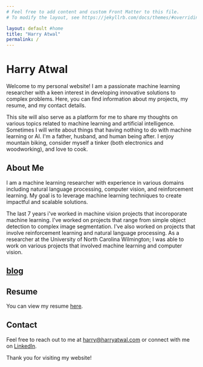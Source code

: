 ```yaml
---
# Feel free to add content and custom Front Matter to this file.
# To modify the layout, see https://jekyllrb.com/docs/themes/#overriding-theme-defaults

layout: default #home 
title: "Harry Atwal"
permalink: /
---
```



# Harry Atwal

Welcome to my personal website! I am a passionate machine learning researcher with a keen interest in developing innovative solutions to complex problems. Here, you can find information about my projects, my resume, and my contact details. 

This site will also serve as a platform for me to share my thoughts on various topics related to machine learning and artificial intelligence. Sometimes I will write about things that having nothing to do with machine learning or AI. I'm a father, husband, and human being after. I enjoy mountain biking, consider myself a tinker (both electronics and woodworking), and love to cook.

## About Me

I am a machine learning researcher with experience in various domains including natural language processing, computer vision, and reinforcement learning. My goal is to leverage machine learning techniques to create impactful and scalable solutions. 

The last 7 years i've worked in machine vision projects that incoroporate machine learning. I've worked on projects that range from simple object detection to complex image segmentation. I've also worked on projects that involve reinforcement learning and natural language processing. As a researcher at the University of North Carolina Wilmington; I was able to work on various projects that involved machine learning and computer vision. 

## [blog](/blog)

## Resume

You can view my resume [here](/content/AtwalH-Modern2024.pdf).

## Contact

Feel free to reach out to me at [harry@harryatwal.com](mailto:harry@harryatwal.com) or connect with me on [LinkedIn](https://www.linkedin.com/in/harry-atwal-6951696b/).

Thank you for visiting my website!
